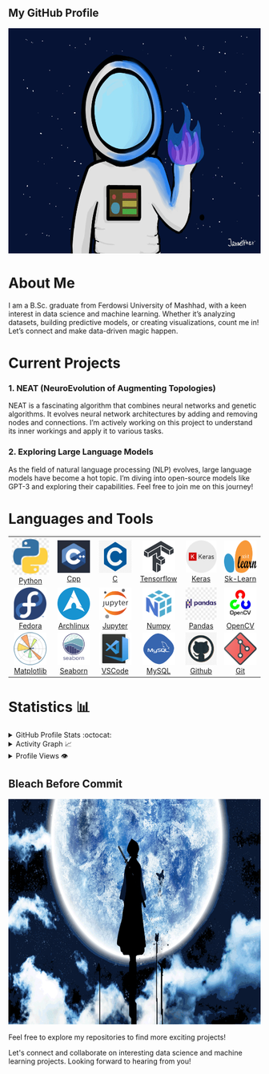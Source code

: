 ## My GitHub Profile

<p align="center">
     <img width="600" height="450" src="https://github.com/aminobutyric/aminobutyric/blob/main/image/pic/211988-3115580799.gif" />
</p>


# About Me

I am a B.Sc. graduate from Ferdowsi University of Mashhad, with a keen interest in data science and machine learning. Whether it’s analyzing datasets, building predictive models, or creating visualizations, count me in! Let’s connect and make data-driven magic happen.

# Current Projects

### 1. NEAT (NeuroEvolution of Augmenting Topologies)
NEAT is a fascinating algorithm that combines neural networks and genetic algorithms. It evolves neural network architectures by adding and removing nodes and connections. I’m actively working on this project to understand its inner workings and apply it to various tasks.

### 2. Exploring Large Language Models
As the field of natural language processing (NLP) evolves, large language models have become a hot topic. I’m diving into open-source models like GPT-3 and exploring their capabilities. Feel free to join me on this journey!


# Languages and Tools
<table align="center">
    <tr>
        <td align="center" width="96">
            <a href="https://www.python.org/" target="blank" rel="noopener noreferrer">  
            <img src="https://github.com/aminobutyric/aminobutyric/blob/main/image/logo/39-396037_big-image-python-gif-file-logo-299785964.jpg" alt="python-icon"/>
            <br>Python</a>
        </td>
        <td align="center" width="96">
            <a href="https://isocpp.org/" target="_blank" rel="noopener noreferrer">
            <img src="https://github.com/aminobutyric/aminobutyric/blob/main/image/logo/C++.jpg?raw=true" alt="cpp-icon" width="65" height="65" />
          <br>Cpp</a>
        </td>
        <td align="center" width="96">
            <a href="https://www.codeblocks.org/" target="_blank" rel="noopener noreferrer">
            <img src="https://github.com/aminobutyric/aminobutyric/blob/main/image/logo/C.jpg" alt="c-icon" width="65" height="65" />
          <br>C</a>
        </td>
           <td align="center" width="96">
               <a href="https://www.tensorflow.org/" target="_blank" rel="noopener noreferrer">
               <img src="https://github.com/aminobutyric/aminobutyric/blob/main/image/logo/fi-xnsuxx-tensorflow-1767380591.jpg" alt="Tensorflow-icon" width="65" height="65" />
          <br>Tensorflow</a>
        </td>
      <td align="center" width="96">
          <a href="https://keras.io/" target="_blank" rel="noopener noreferrer">
          <img src="https://github.com/aminobutyric/aminobutyric/blob/main/image/logo/Keras2.png" width="65" height="65" alt="keras-icon" />
          <br>Keras</a>
      </td>
        <td align="center" width="96">
          <a href="https://scikit-learn.org/stable/" target="_blank" rel="noopener noreferrer">
           <img src="https://github.com/aminobutyric/aminobutyric/blob/main/image/logo/scikit-learn-logo.png" alt="scikit-learn-icon" width="65" height="65" />
          <br>Sk-Learn</a>
        </td>
    </tr>
    <tr>
        <td align="center" width="96">
            <a href="https://www.fedoraproject.org/" target="_blank" rel="noopener noreferrer">
            <img src="https://github.com/aminobutyric/aminobutyric/blob/main/image/logo/1024px-Fedora_logo.png" alt="ckde-plasma-icon" width="65" height="65" />
          <br>Fedora</a>
        </td>
        <td align="center" width="96">
            <a href="https://archlinux.org/" target="_blank" rel="noopener noreferrer">
            <img src="https://github.com/aminobutyric/aminobutyric/blob/main/image/logo/arch.png" alt="archlinux-icon" width="65" height="65" />
          <br>Archlinux</a>
        </td>
           <td align="center" width="96">
               <a href="https://jupyter.org/" target="_blank" rel="noopener noreferrer">
               <img src="https://github.com/aminobutyric/aminobutyric/blob/main/image/logo/jupyter-logo-large-3078122532.png" alt="Jupyter-icon" width="65" height="65" />
          <br>Jupyter</a>
        </td>
      <td align="center" width="96">
          <a href="https://numpy.org/" target="_blank" rel="noopener noreferrer">
          <img src="https://github.com/aminobutyric/aminobutyric/blob/main/image/logo/numpy-3075279910.png" width="65" height="65" alt="numpy-icon" />
          <br>Numpy</a>
      </td>
      <td align="center" width="96">
          <a href="https://pandas.pydata.org/" target="_blank" rel="noopener noreferrer">
          <img src="https://github.com/aminobutyric/aminobutyric/blob/main/image/logo/442-4429904_pandas-python-logo-png-pandas-python-logo-transparent-1078239420.jpg" width="65" height="65" alt="pandas-icon" />
          <br>Pandas</a>
      </td>
         <td align="center" width="96">
          <a href="https://pandas.pydata.org/" target="_blank" rel="noopener noreferrer">
          <img src="https://github.com/aminobutyric/aminobutyric/blob/main/image/logo/opencv.jpg" width="65" height="65" alt="pandas-icon" />
          <br>OpenCV</a>
      </td>
    </tr>
    <tr>
        <td align="center" width="96">
          <a href="https://matplotlib.org/" target="_blank" rel="noopener noreferrer">
           <img src="https://github.com/aminobutyric/aminobutyric/blob/main/image/logo/matplotlib.png" alt="matplotlib-icon" width="65" height="65" />
          <br>Matplotlib</a>
        </td>
        <td align="center" width="96">
            <a href="https://seaborn.pydata.org/" target="_blank" rel="noopener noreferrer">
            <img src="https://github.com/aminobutyric/aminobutyric/blob/main/image/logo/seaborn-logo-3491407845.png" alt="seaborn-icon" width="65" height="65" />
          <br>Seaborn</a>
        </td>
        <td align="center" width="96">
            <a href="https://code.visualstudio.com/" target="_blank" rel="noopener noreferrer">
            <img src="https://github.com/aminobutyric/aminobutyric/blob/main/image/logo/vs.jpg" alt="vscode-icon" width="65" height="65" />
          <br>VSCode</a>
        </td>
           <td align="center" width="96">
               <a href="https://www.mysql.com/" target="_blank" rel="noopener noreferrer">
               <img src="https://github.com/aminobutyric/aminobutyric/blob/main/image/logo/mysql.png" alt="mysql-icon" width="65" height="65" />
          <br>MySQL</a>
        </td>
       <td align="center" width="96">
           <a href="https://github.com/" target="_blank" rel="noopener noreferrer">
           <img src="https://github.com/aminobutyric/aminobutyric/blob/main/image/logo/github.jpg" width="65" height="65" alt="github-icon" />
          <br>Github</a>
       </td>
      <td align="center" width="96">
          <a href="https://git-scm.com/" target="_blank" rel="noopener noreferrer">
          <img src="https://github.com/aminobutyric/aminobutyric/blob/main/image/logo/git.png" width="65" height="65" alt="git-icon" />
          <br>Git</a>
      </td>
    </tr>
</table>

# Statistics 📊 


<details>
    <summary>GitHub Profile Stats :octocat:</summary>
    <br/>
    <p align="center">
        <img src="https://github-readme-stats-sigma-five.vercel.app/api?username=aminobutyric&layout=compact&theme=tokyonight&show_icons=true" width="420" height="165"/>
    <img  src="https://github-readme-streak-stats.herokuapp.com/?user=aminobutyric&theme=tokyonight" width="420"/>
    <img src="https://github-readme-stats-sigma-five.vercel.app/api/top-langs/?username=aminobutyric&theme=tokyonight&show_icons=true" width="400"/>
    </p>
    <br/>
</details>

<details>
    <summary>Activity Graph 📈</summary>
    <br/>
     <p align="center">
        <img src="https://github-readme-activity-graph.vercel.app/graph?username=aminobutyric&theme=dracula&area=true&hide_border=true#gh-dark-mode-only" width="100%">
     </p>
</details>

<details>
    <summary>Profile Views 👁️</summary>
    <br/>
    <img src="https://komarev.com/ghpvc/?username=aminobutyric&label=PROFILE+VIEWS&style=for-the-badge&color=brightgreen">
</details>


## Bleach Before Commit
<p align="center">
    <img alt="bleach" width="600" height="450" src="https://github.com/aminobutyric/aminobutyric/blob/main/image/pic/bleach.gif">
</p>

Feel free to explore my repositories to find more exciting projects!

Let's connect and collaborate on interesting data science and machine learning projects. Looking forward to hearing from you!
